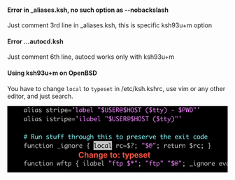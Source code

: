 #### Error in \_aliases.ksh, no such option as --nobackslash

Just comment 3rd line in \_aliases.ksh, this is specific ksh93u+m option

#### Error ...autocd.ksh 

Just comment 6th line, autocd works only with ksh93u+m

#### Using ksh93u+m on OpenBSD

You have to change `local` to `typeset` in /etc/ksh.kshrc, use vim or any other editor, and just search.

![O-BSD](https://raw.githubusercontent.com/DesantBucie/DesantBucie/master/korny/screenshot6.png)

